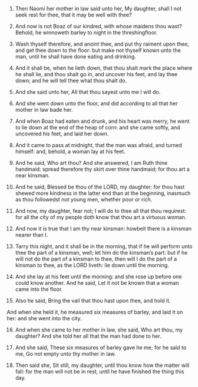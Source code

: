 1. Then Naomi her mother in law said unto her, My daughter, shall I
not seek rest for thee, that it may be well with thee?

2. And now is
not Boaz of our kindred, with whose maidens thou wast? Behold, he
winnoweth barley to night in the threshingfloor.

3. Wash thyself therefore, and anoint thee, and put thy raiment upon
thee, and get thee down to the floor: but make not thyself known unto
the man, until he shall have done eating and drinking.

4. And it shall be, when he lieth down, that thou shalt mark the
place where he shall lie, and thou shalt go in, and uncover his feet,
and lay thee down; and he will tell thee what thou shalt do.

5. And she said unto her, All that thou sayest unto me I will do.

6. And she went down unto the floor, and did according to all that
her mother in law bade her.

7. And when Boaz had eaten and drunk, and his heart was merry, he
went to lie down at the end of the heap of corn: and she came softly,
and uncovered his feet, and laid her down.

8. And it came to pass at midnight, that the man was afraid, and
turned himself: and, behold, a woman lay at his feet.

9. And he said, Who art thou? And she answered, I am Ruth thine
handmaid: spread therefore thy skirt over thine handmaid; for thou art
a near kinsman.

10. And he said, Blessed be thou of the LORD, my daughter: for thou
hast shewed more kindness in the latter end than at the beginning,
inasmuch as thou followedst not young men, whether poor or rich.

11. And now, my daughter, fear not; I will do to thee all that thou
requirest: for all the city of my people doth know that thou art a
virtuous woman.

12. And now it is true that I am thy near kinsman: howbeit there is a
kinsman nearer than I.

13. Tarry this night, and it shall be in the morning, that if he will
perform unto thee the part of a kinsman, well; let him do the
kinsman’s part: but if he will not do the part of a kinsman to thee,
then will I do the part of a kinsman to thee, as the LORD liveth: lie
down until the morning.

14. And she lay at his feet until the morning: and she rose up before
one could know another. And he said, Let it not be known that a woman
came into the floor.

15. Also he said, Bring the vail that thou hast upon thee, and hold
it.

And when she held it, he measured six measures of barley, and laid it
on her: and she went into the city.

16. And when she came to her mother in law, she said, Who art thou,
my daughter? And she told her all that the man had done to her.

17. And she said, These six measures of barley gave he me; for he
said to me, Go not empty unto thy mother in law.

18. Then said she, Sit still, my daughter, until thou know how the
matter will fall: for the man will not be in rest, until he have
finished the thing this day.
